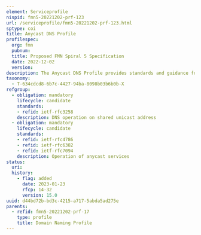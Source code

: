 ```yaml
---
element: Serviceprofile
nispid: fmn5-20221202-prf-123
url: /serviceprofile/fmn5-20221202-prf-123.html
sptype: coi
title: Anycast DNS Profile
profilespec:
  org: fmn
  pubnum: 
  title: Proposed FMN Spiral 5 Specification
  date: 2022-12-02
  version: 
description: The Anycast DNS Profile provides standards and guidance for operating an Authoritative Name Service on an anycast address.
taxonomy:
  - T-634cdcd8-6b7c-4427-94ba-8098b03b6b0b-X
refgroup:
  - obligation: mandatory
    lifecycle: candidate
    standards: 
    - refid: ietf-rfc3258
    description: DNS operation on shared unicast address
  - obligation: mandatory
    lifecycle: candidate
    standards: 
    - refid: ietf-rfc4786
    - refid: ietf-rfc6382
    - refid: ietf-rfc7094
    description: Operation of anycast services
status:
  uri: 
  history: 
    - flag: added
      date: 2023-01-23
      rfcp: 14-32
      version: 15.0
uuid: d44bd72b-bd3c-4215-a717-5abda5ad275e
parents:
  - refid: fmn5-20221202-prf-17
    type: profile
    title: Domain Naming Profile
---
```

